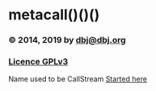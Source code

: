 # metacall()()()

### &copy; 2014, 2019 by dbj@dbj.org
### [Licence GPLv3](https://www.gnu.org/licenses/gpl-3.0.html)

Name used to be CallStream
[Started here](http://www.dbj.org/2014/12/18/callstream-part-3-c-binding/)
